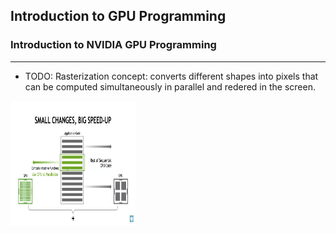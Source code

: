 ## Introduction to GPU Programming
### Introduction to NVIDIA GPU Programming
---
- TODO: Rasterization concept: converts different shapes into pixels that can be computed simultaneously in parallel and redered in the screen.

<img src="https://github.com/yagnikposhiya/GPUProgramming-and-ProgrammingModels/blob/6690754100c56d1d6728d3459e40c66b8c906fc1/Introduction%20to%20GPU%20programming/TraditionalApproachGPUComputing.png" alt="Traditional way to use GPU Programming" width="200" height="200" />

